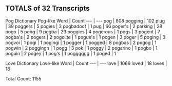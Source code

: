 ## TOTALS of 32 Transcripts
Pog Dictionary
Pog-like Word | Count
--- | ---
pog | 808
pogging | 102
plug | 39
poggers | 5
pogies | 3
pogbadoof | 1
pug | 66
poger's | 2
parking | 28
pogo | 5
pong | 9
pogba | 23
poggies | 4
pogerous | 1
pogs | 3
pogent | 7
pogba's | 2
pogers | 2
pogolite | 1
pogue's | 1
pogen | 3
poger | 5
poging | 3
pogvoi | 1
pogi | 1
pogingi | 1
pogger | 1
pogged | 8
pogbas | 2
pogog | 1
pogwin | 2
poggingn | 1
pogg | 3
pok | 1
poggy | 2
pogarino | 1
pogbo | 1
poguin | 2
pogey | 1
pog's | 1
pogggggg | 1
poged | 1

Love Dictionary
Love-like Word | Count
--- | ---
love | 1066
loved | 18
loves | 18

Total Count: 1155
